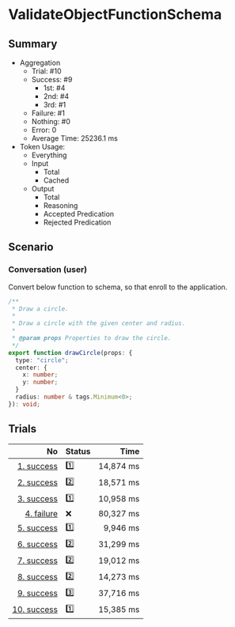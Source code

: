 # ValidateObjectFunctionSchema
## Summary
  - Aggregation
    - Trial: #10
    - Success: #9
      - 1st: #4
      - 2nd: #4
      - 3rd: #1
    - Failure: #1
    - Nothing: #0
    - Error: 0
    - Average Time: 25236.1 ms
  - Token Usage:
    - Everything
    - Input
      - Total
      - Cached
    - Output
      - Total
      - Reasoning
      - Accepted Predication
      - Rejected Predication

## Scenario
### Conversation (user)
Convert below function to schema, so that enroll to the application.

```ts
/**
 * Draw a circle.
 *
 * Draw a circle with the given center and radius.
 *
 * @param props Properties to draw the circle.
 */
export function drawCircle(props: {
  type: "circle";
  center: {
    x: number;
    y: number;
  }
  radius: number & tags.Minimum<0>;
}): void;
```

## Trials
No | Status | Time
---:|:-------|------:
[1. success](./trials/1.success.json) | 1️⃣ | 14,874 ms
[2. success](./trials/2.success.json) | 2️⃣ | 18,571 ms
[3. success](./trials/3.success.json) | 1️⃣ | 10,958 ms
[4. failure](./trials/4.failure.json) | ❌ | 80,327 ms
[5. success](./trials/5.success.json) | 1️⃣ | 9,946 ms
[6. success](./trials/6.success.json) | 2️⃣ | 31,299 ms
[7. success](./trials/7.success.json) | 2️⃣ | 19,012 ms
[8. success](./trials/8.success.json) | 2️⃣ | 14,273 ms
[9. success](./trials/9.success.json) | 3️⃣ | 37,716 ms
[10. success](./trials/10.success.json) | 1️⃣ | 15,385 ms
